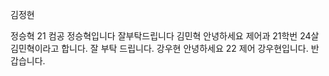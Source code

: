 김정현

정승혁
21 컴공 정승혁입니다 잘부탁드립니다
김민혁
안녕하세요 제어과 21학번 24살 김민혁이라고 합니다. 잘 부탁 드립니다.
강우현
안녕하세요 22 제어 강우현입니다. 반갑습니다.
